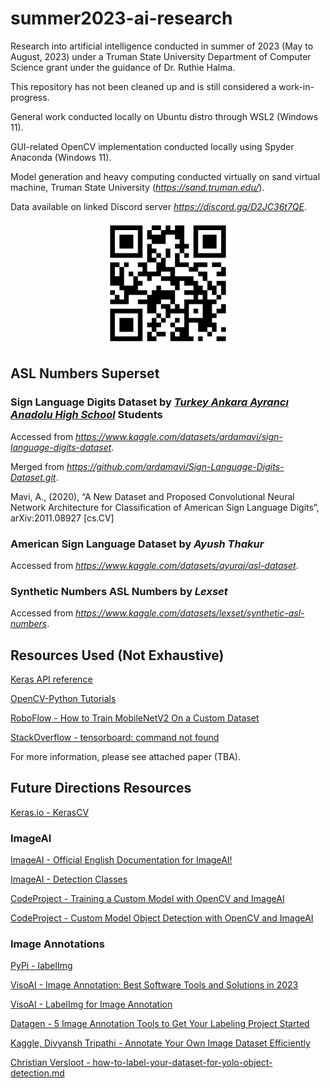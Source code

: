 # summer2023-ai-research
Research into artificial intelligence conducted in summer of 2023 (May to August, 2023) under a Truman State University Department of Computer Science grant under the guidance of Dr. Ruthie Halma.

This repository has not been cleaned up and is still considered a work-in-progress.

General work conducted locally on Ubuntu distro through WSL2 (Windows 11).

GUI-related OpenCV implementation conducted locally using Spyder Anaconda (Windows 11).

Model generation and heavy computing conducted virtually on sand virtual machine, Truman State University (*https://sand.truman.edu/*).

Data available on linked Discord server *https://discord.gg/D2JC36t7QE*.

<p align="center">
    <img src="FINAL/discord-qr.png" width="200" alt="Discord QR Code">
</p>

## ASL Numbers Superset

### Sign Language Digits Dataset by ***[Turkey Ankara Ayrancı Anadolu High School](http://ayrancianadolu.meb.k12.tr)*** Students

Accessed from *https://www.kaggle.com/datasets/ardamavi/sign-language-digits-dataset*.

Merged from *https://github.com/ardamavi/Sign-Language-Digits-Dataset.git*.

Mavi, A., (2020), “A New Dataset and Proposed Convolutional Neural Network Architecture for Classification of American Sign Language Digits”, arXiv:2011.08927 [cs.CV]

### American Sign Language Dataset by ***Ayush Thakur***

Accessed from *https://www.kaggle.com/datasets/ayuraj/asl-dataset*.

### Synthetic Numbers ASL Numbers by ***Lexset***

Accessed from *https://www.kaggle.com/datasets/lexset/synthetic-asl-numbers*.

<!-- Possible fourth dataset at https://www.kaggle.com/datasets/rayeed045/american-sign-language-digit-dataset -->

## Resources Used (Not Exhaustive)

[Keras API reference](https://keras.io/api/)

[OpenCV-Python Tutorials](https://docs.opencv.org/3.4/d6/d00/tutorial_py_root.html)

[RoboFlow - How to Train MobileNetV2 On a Custom Dataset](https://blog.roboflow.com/how-to-train-mobilenetv2-on-a-custom-dataset/)

[StackOverflow - tensorboard: command not found](https://stackoverflow.com/a/47715665)

For more information, please see attached paper (TBA).

## Future Directions Resources

[Keras.io - KerasCV](https://keras.io/keras_cv/)

### ImageAI

[ImageAI - Official English Documentation for ImageAI!](https://imageai.readthedocs.io/en/latest/index.html)

[ImageAI - Detection Classes](https://imageai.readthedocs.io/en/latest/detection/index.html)

[CodeProject - Training a Custom Model with OpenCV and ImageAI](https://www.codeproject.com/Articles/5270244/Training-a-Custom-Model-with-OpenCV-and-ImageAI)

[CodeProject - Custom Model Object Detection with OpenCV and ImageAI](https://www.codeproject.com/Articles/5270246/Custom-Model-Object-Detection-with-OpenCV-and-Imag)

### Image Annotations

[PyPi - labelImg](https://pypi.org/project/labelImg/)

[VisoAI - Image Annotation: Best Software Tools and Solutions in 2023](https://viso.ai/computer-vision/image-annotation/)

[VisoAI - LabelImg for Image Annotation](https://viso.ai/computer-vision/labelimg-for-image-annotation/)

[Datagen - 5 Image Annotation Tools to Get Your Labeling Project Started](https://datagen.tech/guides/image-annotation/image-annotation-tool/)

[Kaggle, Divyansh Tripathi - Annotate Your Own Image Dataset Efficiently](https://www.kaggle.com/code/divyanshtripathi/annotate-your-own-image-dataset-efficiently/notebook)

[Christian Versloot - how-to-label-your-dataset-for-yolo-object-detection.md](https://github.com/christianversloot/machine-learning-articles/blob/main/how-to-label-your-dataset-for-yolo-object-detection.md)